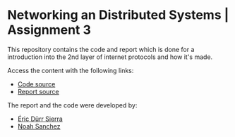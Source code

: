 # Networking an Distributed Systems | Assignment 3

This repository contains the code and report which is done for a introduction into the 2nd layer of internet protocols and how it's made. 

Access the content with the following links:

- [Code source](./location)
- [Report source](./docs/REPORT.md)

The report and the code were developed by:

- [Éric Dürr Sierra](alu0101027005@ull.edu.es)
- [Noah Sanchez](alu000000000@ull.edu.es)